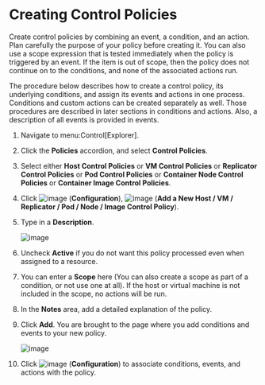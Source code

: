 # Creating Control Policies

Create control policies by combining an event, a condition, and an
action. Plan carefully the purpose of your policy before creating it.
You can also use a scope expression that is tested immediately when the
policy is triggered by an event. If the item is out of scope, then the
policy does not continue on to the conditions, and none of the
associated actions run.

The procedure below describes how to create a control policy, its
underlying conditions, and assign its events and actions in one process.
Conditions and custom actions can be created separately as well. Those
procedures are described in later sections in conditions and actions.
Also, a description of all events is provided in events.

1.  Navigate to menu:Control\[Explorer\].

2.  Click the **Policies** accordion, and select **Control Policies**.

3.  Select either **Host Control Policies** or **VM Control Policies**
    or **Replicator Control Policies** or **Pod Control Policies** or
    **Container Node Control Policies** or **Container Image Control
    Policies**.

4.  Click ![image](../images/1847.png) (**Configuration**),
    ![image](../images/1862.png) (**Add a New Host / VM / Replicator /
    Pod / Node / Image Control Policy**).

5.  Type in a **Description**.
    
    ![image](../images/1849.png)

6.  Uncheck **Active** if you do not want this policy processed even
    when assigned to a resource.

7.  You can enter a **Scope** here (You can also create a scope as part
    of a condition, or not use one at all). If the host or virtual
    machine is not included in the scope, no actions will be run.

8.  In the **Notes** area, add a detailed explanation of the policy.

9.  Click **Add**. You are brought to the page where you add conditions
    and events to your new policy.
    
    ![image](../images/1850.png)

10. Click ![image](../images/1847.png) (**Configuration**) to associate
    conditions, events, and actions with the policy.
